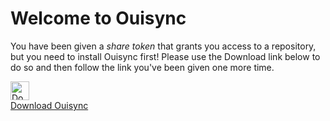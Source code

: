 # Welcome to Ouisync

You have been given a _share token_ that grants you access to a repository,
but you need to install Ouisync first! Please use the Download link below to do so
and then follow the link you've been given one more time.

<div class="hero-text">
    <div class="row justify-content-center">
        <a class="download-btn" style="{color: white}" href="/#download">
            <img src="/icons/download.png" height="30" alt="Download">
            <div class="humanst">Download Ouisync</div>
        </a>
    </div>
</div>

<script>
(function () {
    history.replaceState(null, "", "/r")
})();
</script>